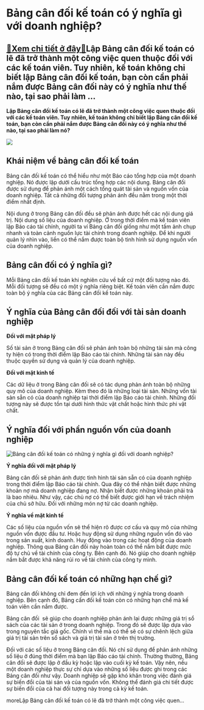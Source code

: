 Bảng cân đối kế toán có ý nghĩa gì với doanh nghiệp?
====================================================

[:gift:Xem chi tiết ở đây:gift:](https://hddtvn.com/bang-can-doi-ke-toan-co-y-nghia-gi-voi-doanh-nghiep/)Lập Bảng cân đối kế toán có lẽ đã trở thành một công việc quen thuộc đối với các kế toán viên. Tuy nhiên, kế toán không chỉ biết lập Bảng cân đối kế toán, bạn còn cần phải nắm được Bảng cân đối này có ý nghĩa như thế nào, tại sao phải làm …
------------------------------------------------------------------------------------------------------------------------------------------------------------------------------------------------------------------------------------------------

**Lập Bảng cân đối kế toán có lẽ đã trở thành một công việc quen thuộc đối với các kế toán viên. Tuy nhiên, kế toán không chỉ biết lập Bảng cân đối kế toán, bạn còn cần phải nắm được Bảng cân đối này có ý nghĩa như thế nào, tại sao phải làm nó?**


![](https://hddtvn.com/wp-content/uploads/2021/01/tim-hieu-nganh-ke-toan-tai-chinh-doanh-nghiep-640x367-1.jpg)


Khái niệm về bảng cân đối kế toán
---------------------------------


Bảng cân đối kế toán có thể hiểu như một Báo cáo tổng hợp của một doanh nghiệp. Nó được lập dưới cấu trúc tổng hợp các nội dung. Bảng cân đối được sử dụng để phản ánh một cách tổng quát tài sản và nguồn vốn của doanh nghiệp. Tất cả những đối tượng phản ánh đều nằm trong một thời điểm nhất định.


Nội dung ở trong Bảng cân đối đều sẽ phản ánh được hết các nội dung giá trị. Nội dung số liệu của doanh nghiệp. Ở trong thời điểm mà kế toán viên lập Báo cáo tài chính, người ta ví Bảng cân đối giống như một tấm ảnh chụp nhanh và toàn cảnh nguồn lực tài chính trong doanh nghiệp. Để khi người quản lý nhìn vào, liền có thể nắm được toàn bộ tình hình sử dụng nguồn vốn của doanh nghiệp.


Bảng cân đối có ý nghĩa gì?
---------------------------


Mỗi Bảng cân đối kế toán khi nghiên cứu về bất cứ một đối tượng nào đó. Mỗi đối tượng sẽ đều có một ý nghĩa riêng biệt. Kế toán viên cần nắm được toàn bộ ý nghĩa của các Bảng cân đối kế toán này.


Ý nghĩa của Bảng cân đối đối với tài sản doanh nghiệp
-----------------------------------------------------


**Đối với mặt pháp lý**


Số tài sản ở trong Bảng cân đối sẽ phản ánh toàn bộ những tài sản mà công ty hiện có trong thời điểm lập Báo cáo tài chính. Những tài sản này đều thuộc quyền sử dụng và quản lý của doanh nghiệp.


**Đối với mặt kinh tế**


Các dữ liệu ở trong Bảng cân đối sẽ có tác dụng phản ánh toàn bộ những quy mô của doanh nghiệp. Kèm theo đó là những loại tài sản. Những vốn tài sản sẵn có của doanh nghiệp tại thời điểm lập Báo cáo tài chính. Những đối tượng này sẽ được tồn tại dưới hình thức vật chất hoặc hình thức phi vật chất.


Ý nghĩa đối với phần nguồn vốn của doanh nghiệp
-----------------------------------------------


![Bảng cân đối kế toán có những ý nghĩa gì đối với doanh nghiệp?](https://hddtvn.com/wp-content/uploads/2021/01/48139535.jpg)


**Ý nghĩa đối với mặt pháp lý**


Bảng cân đối sẽ phản ánh được tình hình tài sản sẵn có của doanh nghiệp trong thời điểm lập Báo cáo tài chính. Qua đây có thể nhận biết được những khoản nợ mà doanh nghiệp đang nợ. Nhận biết được những khoản phải trả là bao nhiêu. Như vậy, các chủ nợ có thể biết được giới hạn về trách nhiệm của chủ sở hữu. Đối với những món nợ từ các doanh nghiệp.


**Ý nghĩa về mặt kinh tế**


Các số liệu của nguồn vốn sẽ thể hiện rõ được cơ cấu và quy mô của những nguồn vốn được đầu tư. Hoặc huy động sử dụng những nguồn vốn đó vào trong sản xuất, kinh doanh. Huy động vào trong các hoạt động của doanh nghiệp. Thông qua Bảng cân đối này hoàn toàn có thể nắm bắt được mức độ tự chủ về tài chính của công ty. Bên cạnh đó. Nó giúp cho doanh nghiệp nắm bắt được khả năng rủi ro về tài chính của công ty mình.


Bảng cân đối kế toán có những hạn chế gì?
-----------------------------------------


Bảng cân đối không chỉ đem đến lợi ích với những ý nghĩa trong doanh nghiệp. Bên cạnh đó, Bảng cấn đối kế toán còn có những hạn chế mà kế toán viên cần nắm được.


Bảng cân đối  sẽ giúp cho doanh nghiệp phản ánh lại được những giá trị sổ sách của các tài sản ở trong doanh nghiệp. Trong đó sẽ được lập dựa vào trong nguyên tắc giá gốc. Chính vì thế mà có thể sẽ có sự chênh lệch giữa giá trị tài sản trên sổ sách và giá trị tài sản ở trên thị trường.


Đối với các số liệu ở trong Bảng cân đối. Nó chỉ sử dụng để phản ánh những số liệu ở đúng thời điểm mà bạn lập Báo cáo tài chính. Thường thường, Bảng cân đối sẽ được lập ở đầu kỳ hoặc lập vào cuối kỳ kế toán. Vậy nên, nếu một doanh nghiệp thực sự chỉ dựa vào những số liệu được ghi trong các Bảng cân đối như vậy. Doanh nghiệp sẽ gặp khó khăn trong việc đánh giá sự biến đổi của tài sản và của nguồn vốn. Không thể đánh giá chi tiết được sự biến đổi của cả hai đối tượng này trong cả kỳ kế toán.


moreLập Bảng cân đối kế toán có lẽ đã trở thành một công việc quen…

